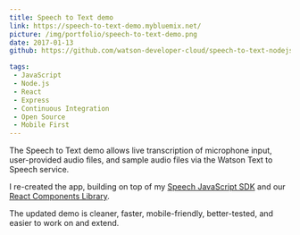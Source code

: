 ```yaml
---
title: Speech to Text demo
link: https://speech-to-text-demo.mybluemix.net/
picture: /img/portfolio/speech-to-text-demo.png
date: 2017-01-13
github: https://github.com/watson-developer-cloud/speech-to-text-nodejs

tags:
 - JavaScript
 - Node.js
 - React
 - Express
 - Continuous Integration
 - Open Source
 - Mobile First
---
```


The Speech to Text demo allows live transcription of microphone input, user-provided audio files,
and sample audio files via the Watson Text to Speech service.

I re-created the app, building on top of my [Speech JavaScript SDK](https://www.npmjs.com/package/watson-speech)
 and our [React Components Library](https://watson-developer-cloud.github.io/react-components/).

The updated demo is cleaner, faster, mobile-friendly, better-tested, and easier to work on and extend.
